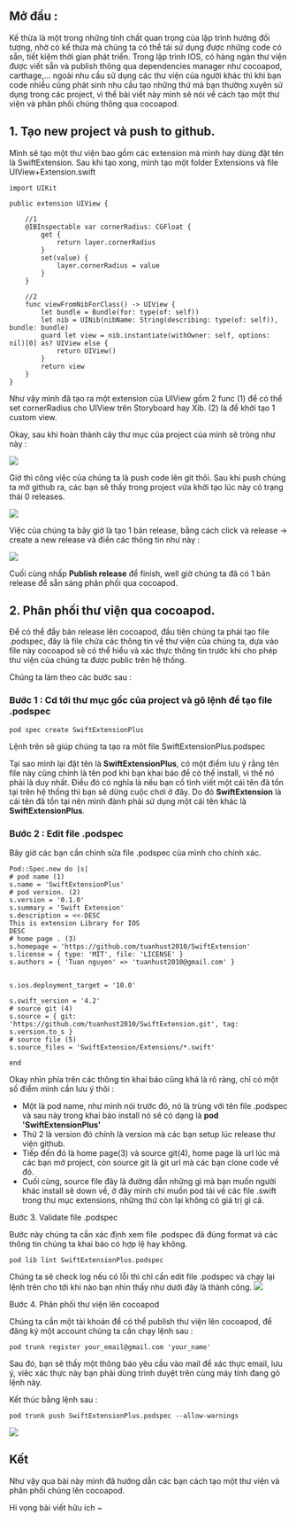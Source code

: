 ## Mở đầu :

Kế thừa là một trong những tính chất quan trọng của lập trình hướng đối tượng, nhờ có kế thừa mà chúng ta có thể tái sử dụng được những code có sẵn, tiết kiệm thời gian phát triển. Trong lập trình IOS, có hàng ngàn thư viện được viết sẵn và publish thông qua dependencies manager như cocoapod, carthage,... ngoài nhu cầu sử dụng các thư viện của người khác thì khi bạn code nhiều cũng phát sinh nhu cầu tạo những thứ mà bạn thường xuyên sử dụng trong các project, vì thế bài viết này mình sẽ nói về cách tạo một thư viện và phân phối chúng thông qua cocoapod.


## 1. Tạo new project và push to github.

Mình sẽ tạo một thư viện bao gồm các extension mà mình hay dùng đặt tên là SwiftExtension. Sau khi tạo xong, mình tạo một folder Extensions và file UIView+Extension.swift

```
import UIKit

public extension UIView {
    
    //1
    @IBInspectable var cornerRadius: CGFloat {
        get {
            return layer.cornerRadius
        }
        set(value) {
            layer.cornerRadius = value
        }
    }
    
    //2
    func viewFromNibForClass() -> UIView {
        let bundle = Bundle(for: type(of: self))
        let nib = UINib(nibName: String(describing: type(of: self)), bundle: bundle)
        guard let view = nib.instantiate(withOwner: self, options: nil)[0] as? UIView else {
            return UIView()
        }
        return view
    }
}
```

Như vậy mình đã tạo ra một extension của UIView gồm 2 func
(1) để có thể set cornerRadius cho UIView trên Storyboard hay Xib.
(2) là để khởi tạo 1 custom view.

Okay, sau khi hoàn thành cây thư mục của project của mình sẽ trông như này :


![](https://images.viblo.asia/5e04623b-7d5e-439c-99ed-87a87b633495.png)

Giờ thì công việc của chúng ta là push code lên git thôi. Sau khi push chúng ta mở github ra, các bạn sẽ thấy trong project vừa khởi tạo lúc này có trạng thái 0 releases. 

![](https://images.viblo.asia/322e488d-ce0c-490a-bfeb-8469ced4f9c6.png)

Việc của chúng ta bây giờ là tạo 1 bản release, bằng cách click và release -> create a new release và điền các thông tin như này : 


![](https://images.viblo.asia/a2ad00b9-669b-480b-8665-793baab437a6.png)


Cuối cùng nhấp **Publish release** để finish, well giờ chúng ta đã có 1 bản release để sẵn sàng phân phối qua cocoapod.

## 2. Phân phối thư viện qua cocoapod.

Để có thể đẩy bản release lên cocoapod, đầu tiên chúng ta phải tạo file .podspec, đây là file chứa các thông tin về thư viện của chúng ta, dựa vào file này cocoapod sẽ có thể hiểu và xác thực thông tin trước khi cho phép thư viện của chúng ta được public trên hệ thống.

Chúng ta làm theo các bước sau :

### Bước 1 : Cd tới thư mục gốc của project và gõ lệnh để tạo file .podspec

```
pod spec create SwiftExtensionPlus
```

Lệnh trên sẽ giúp chúng ta tạo ra môt file SwiftExtensionPlus.podspec

Tại sao mình lại đặt tên là  **SwiftExtensionPlus**, có một điểm lưu ý rằng tên file này cũng chính là tên pod khi bạn khai báo để có thể install, vì thế nó phải là duy nhất. Điều đó có nghĩa là nếu bạn cố tình viết một cái tên đã tồn tại trên hệ thống thì bạn sẽ dừng cuộc chơi ở đây. Do đó **SwiftExtension** là cái tên đã tồn tại nên mình đành phải sử dụng một cái tên khác là **SwiftExtensionPlus**.


### Bước 2 : Edit file .podspec

Bây giờ các bạn cần chỉnh sửa file .podspec của mình cho chính xác. 

```
Pod::Spec.new do |s|
# pod name (1)
s.name = 'SwiftExtensionPlus'
# pod version. (2)
s.version = '0.1.0'
s.summary = 'Swift Extension'
s.description = <<-DESC
This is extension Library for IOS
DESC
# home page . (3)
s.homepage = 'https://github.com/tuanhust2010/SwiftExtension'
s.license = { type: 'MIT', file: 'LICENSE' }
s.authors = { 'Tuan nguyen' => 'tuanhust2010@gmail.com' }


s.ios.deployment_target = '10.0'

s.swift_version = '4.2'
# source git (4)
s.source = { git: 'https://github.com/tuanhust2010/SwiftExtension.git', tag: s.version.to_s }
# source file (5)
s.source_files = 'SwiftExtension/Extensions/*.swift'

end
```

Okay nhìn phía trên các thông tin khai báo cũng khá là rõ ràng, chỉ có một số điểm mình cần lưu ý thôi :

- Một là pod name, như mình nói trước đó, nó là trùng với tên file .podspec và sau này trong khai báo install nó sẽ có dạng là **pod 'SwiftExtensionPlus'**
- Thứ 2 là version đó chính là version mà các bạn setup lúc release thư viện github.
- Tiếp đến đó là home page(3) và source git(4), home page là url lúc mà các bạn mở project, còn source git là git url mà các bạn clone code về đó.
- Cuối cùng,  source file đây là đường dẫn những gì mà bạn muốn người khác install sẽ down về, ở đây mình chỉ muốn pod tải về các file .swift trong thư mục extensions, những thứ còn lại không có giá trị gì cả.

Bước 3. Validate file .podspec

Bước này chúng ta cần xác định xem file .podspec đã đúng format và các thông tin chúng ta khai báo có hợp lệ hay không.

```
pod lib lint SwiftExtensionPlus.podspec
```

Chúng ta sẽ check log nếu có lỗi thì chỉ cần edit file .podspec và chạy lại lệnh trên cho tới khi nào bạn nhìn thấy như dưới đây là thành công.
![](https://images.viblo.asia/9240b045-b652-4265-aeb0-06e861bf72f2.png)

Bước 4. Phân phối thư viện lên cocoapod

Chúng ta cần một tài khoản để có thể publish thư viện lên cocoapod, để đăng ký một account chúng ta cần chạy lệnh sau :

```
pod trunk register your_email@gmail.com 'your_name'
```

Sau đó, bạn sẽ thấy một thông báo yêu cầu vào mail để xác thực email, lưu ý, viêc xác thực này bạn phải dùng trình duyệt trên cùng máy tính đang gõ lệnh này.


Kết thúc bằng lệnh sau :

```
pod trunk push SwiftExtensionPlus.podspec --allow-warnings
```

![](https://images.viblo.asia/31a2e92b-3b7d-4ffb-8bb9-b3a6acd95905.png)


## Kết 

Như vậy qua bài này mình đã hướng dẫn các bạn cách tạo một thư viện và phân phối chúng lên cocoapod.

Hi vọng bài viết hữu ích ~